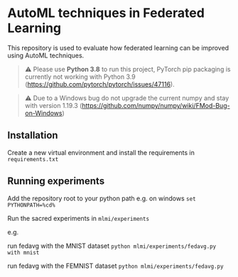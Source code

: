 # AutoML techniques in Federated Learning

This repository is used to evaluate how federated learning can be improved using AutoML techniques.

> :warning: Please use **Python 3.8** to run this project, PyTorch pip packaging is currently not working with Python 3.9 (https://github.com/pytorch/pytorch/issues/47116).

> :warning: Due to a Windows bug do not upgrade the current numpy and stay with version 1.19.3 (https://github.com/numpy/numpy/wiki/FMod-Bug-on-Windows)

## Installation

Create a new virtual environment and install the requirements in `requirements.txt`

## Running experiments

Add the repository root to your python path e.g. on windows `set PYTHONPATH=%cd%`

Run the sacred experiments in ``mlmi/experiments``

e.g.

run fedavg with the MNIST dataset
``python mlmi/experiments/fedavg.py with mnist``

run fedavg with the FEMNIST dataset
``python mlmi/experiments/fedavg.py``
